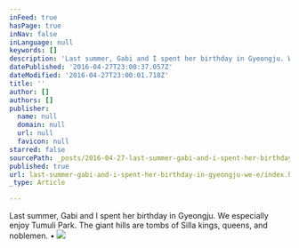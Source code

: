 ```yaml
---
inFeed: true
hasPage: true
inNav: false
inLanguage: null
keywords: []
description: 'Last summer, Gabi and I spent her birthday in Gyeongju. We especially enjoy Tumuli Park. The giant hills are tombs of Silla kings, queens, and noblemen. •'
datePublished: '2016-04-27T23:00:37.057Z'
dateModified: '2016-04-27T23:00:01.718Z'
title: ''
author: []
authors: []
publisher:
  name: null
  domain: null
  url: null
  favicon: null
starred: false
sourcePath: _posts/2016-04-27-last-summer-gabi-and-i-spent-her-birthday-in-gyeongju-we-e.md
published: true
url: last-summer-gabi-and-i-spent-her-birthday-in-gyeongju-we-e/index.html
_type: Article

---
```

Last summer, Gabi and I spent her birthday in Gyeongju. We especially enjoy Tumuli Park. The giant hills are tombs of Silla kings, queens, and noblemen. •
![](https://the-grid-user-content.s3-us-west-2.amazonaws.com/161d1917-1c63-42d1-8c3a-855682d2e092.jpg)
